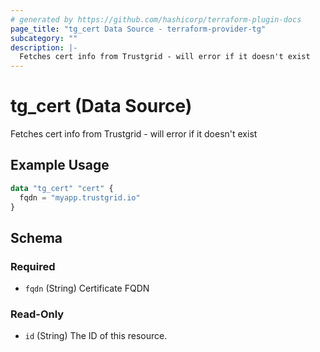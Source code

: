 ```yaml
---
# generated by https://github.com/hashicorp/terraform-plugin-docs
page_title: "tg_cert Data Source - terraform-provider-tg"
subcategory: ""
description: |-
  Fetches cert info from Trustgrid - will error if it doesn't exist
---
```


# tg_cert (Data Source)

Fetches cert info from Trustgrid - will error if it doesn't exist

## Example Usage

```terraform
data "tg_cert" "cert" {
  fqdn = "myapp.trustgrid.io"
}
```

<!-- schema generated by tfplugindocs -->
## Schema

### Required

- `fqdn` (String) Certificate FQDN

### Read-Only

- `id` (String) The ID of this resource.


